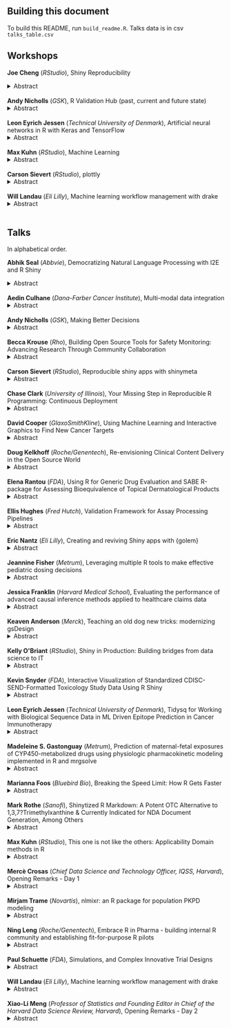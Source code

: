## Building this document

To build this README, run `build_readme.R`. Talks data is in csv `talks_table.csv`

## Workshops

<strong>Joe Cheng</strong> (<i>RStudio</i>), Shiny Reproducibility<details><summary>Abstract</summary></p>Workshop: Shiny Reproducibility</p><br>[Link to Workshop Material](https://github.com/jcheng5/rpharma-shinymeta-workshop)</details><br>
<strong>Andy Nicholls</strong> (<i>GSK</i>), R Validation Hub (past, current and future state)<details><summary>Abstract</summary></p>Workshop: R Validation Hub (past, current and future state)</p><br>[Link to Workshop Material](https://github.com/pharmaR/rpharma2019)</details><br>
<strong>Leon Eyrich Jessen</strong> (<i>Technical University of Denmark</i>), Artificial neural networks in R with Keras and TensorFlow<details><summary>Abstract</summary></p>Workshop: Artificial neural networks in R with Keras and TensorFlow</p><br>[Link to Workshop Material](https://github.com/leonjessen/RPharma2019)</details><br>
<strong>Max Kuhn</strong> (<i>RStudio</i>), Machine Learning<details><summary>Abstract</summary></p>Workshop: Machine Learning</p><br>[Link to Workshop Material](https://github.com/topepo/RPharma-2019-Workshop)</details><br>
<strong>Carson Sievert</strong> (<i>RStudio</i>), plottly<details><summary>Abstract</summary></p>Workshop: plottly</p><br>[Link to Workshop Material](https://github.com/cpsievert/tutorials/tree/master/20190821)</details><br>
<strong>Will Landau</strong> (<i>Eli Lilly</i>), Machine learning workflow management with drake<details><summary>Abstract</summary></p>Workshop: Machine learning workflow management with drake</p><br>[Link to Workshop Material](https://github.com/wlandau/learndrake)</details><br>


## Talks

In alphabetical order.

<strong>Abhik Seal</strong> (<i>Abbvie</i>), Democratizing Natural Language Processing with I2E and R Shiny<details><summary>Abstract</summary></p>The primary objective of the presentation is to share insights of democratizing powerful natural language processing tool like I2E lingumatics and open source R and Shiny. The talk will focus on how we can leverage I2E python sdk natural language processing toolkit to perform natural language processing and visualize text mining results with R and Shiny. We will present several uses of our R shiny platform called pharmine and its use cases which we developed for minining biomedical data.</p><br>[Slides](https://github.com/rinpharma/rinpharma2019program/tree/master/talks_folder/2019-Seal-Democratizing_NLP_Search_Through_I2E_and_R_Shiny.pptx)</details><br>
<strong>Aedin Culhane</strong> (<i>Dana-Farber Cancer Institute</i>), Multi-modal data integration<details><summary>Abstract</summary></p>NA</p><br>[Slides](https://github.com/rinpharma/rinpharma2019program/tree/master/talks_folder/2019-Culhane-Multi_Modal_Data_Integration.pdf)</details><br>
<strong>Andy Nicholls</strong> (<i>GSK</i>), Making Better Decisions<details><summary>Abstract</summary></p>In the early phases of clinical development, the future of a compound depends on more than just the result of hypothesis test on a single endpoint, in a single phase 2 study. We think a lot about how design choices affect immediate outcomes. GSK's Quantitative Decision Making (QDM) framework focusses on the question, "How do we design our study in order to increase the chances that it will deliver data that will allow us to decide whether the drug should continue in development, or stop?" The QDM Framework has been developed in R and takes advantage of the Biostatistics HPC environment, running thousands of hypothetical scenarios in close to real-time. The initiative is changing the way we plan and deliver clinical trials. Thanks to a Shiny front end, Statisticians are able to walk clinical teams through key trial design decisions in order to estimate the Probability of Success ? a key component in the QDM framework. This presentation will cover the core QDM concepts and present the key communication outputs created to support the process.</p><br>[Slides](https://github.com/rinpharma/rinpharma2019program/tree/master/talks_folder/2019-Nicholls-Making_Better_Decisions.pdf)</details><br>
<strong>Becca Krouse</strong> (<i>Rho</i>), Building Open Source Tools for Safety Monitoring: Advancing Research Through Community Collaboration<details><summary>Abstract</summary></p>The Interactive Safety Graphics (ISG) workstream of the ASA-DIA Biopharm Safety Working Group is excited to introduce the safetyGraphics package: an interactive framework for evaluating clinical trial safety in R using a flexible data pipeline. Our group seeks to modernize clinical trial safety monitoring by building tools for data exploration and reporting in a highly collaborative open source environment. At present, our team includes clinical and technical representatives from the pharmaceutical industry, academia, and the FDA, and additional contributors are always welcome. The current release of the safetyGraphics R package includes graphics related to drug-induced liver injury. The R package is paired with an in-depth clinical workflow for monitoring liver function created by expert clinicians based on medical literature. safetyGraphics features interactive visualizations built using htmlwidgets, a Shiny application, and the ability to export a fully reproducible instance of the charts with associated source code. To ensure quality and accuracy, the package includes more than 300 unit tests, and it has been vetted through a beta testing process that included feedback from more than 20 clinicians and analysts. The Shiny application can easily be extended to include new charts or applied to other disease areas due to its modular design and generalized charting framework. Several companies have adapted the tool for their own use, leading to interesting discussions and paving the way for enhancements, which demonstrates the power of open source and community collaboration.</p><br>[Slides](https://github.com/rinpharma/rinpharma2019program/tree/master/talks_folder/2019-Krouse-Building_Open_Source_Tools_for_Safety_Monitoring.pptx)</details><br>
<strong>Carson Sievert</strong> (<i>RStudio</i>), Reproducible shiny apps with shinymeta<details><summary>Abstract</summary></p>Shiny makes it easy to take domain logic from an existing R script and wrap some reactive logic around it to produce an interactive webpage where others can quickly explore different variables, parameter values, models/algorithms, etc. Although the interactivity is great for many reasons, once an interesting result is found, it's more difficult to prove the correctness of the result since: (1) the result can only be (easily) reproduced via the Shiny app and (2) the relevant domain logic which produced the result is obscured by Shiny's reactive logic. The R package shinymeta provides tools for capturing and exporting domain logic for execution outside of a Shiny runtime (so that others can reproduce Shiny-based result(s) from a new R session).</p><br>[Slides](https://talks.cpsievert.me/20190823/)</details><br>
<strong>Chase Clark</strong> (<i>University of Illinois</i>), Your Missing Step in Reproducible R Programming: Continuous Deployment<details><summary>Abstract</summary></p>The past few years have shown vast improvements in workflows for reproducible and distributable research within the R ecosystem. At satRday Chicago everyone in the audience said they used R Markdown, however only one person raised their hand when asked if they could associate their reports back to the code version that generated it. Since continuous integration is quickly becoming commonplace in the R community, continuous deployment (CD) is a logical and easy step to add to your workflow to enhance reproducibility. I will demo associating R Markdown to the code version that produced it and automating the build and release of both executable and cloud-based Shiny apps. Finally, an announcement of the electricShine package for creating Electron based Shiny apps will highlight the power of using CD with production-level Shiny apps.</p><br>[Slides](https://github.com/rinpharma/rinpharma2019program/tree/master/talks_folder/2019-Clark-Continuous_Deployment.pdf)</details><br>
<strong>David Cooper</strong> (<i>GlaxoSmithKline</i>), Using Machine Learning and Interactive Graphics to Find New Cancer Targets<details><summary>Abstract</summary></p>GlaxoSmithKline is searching for new oncology drug targets.  We have CRISPR knockout data for many cancer cell lines and many genes.  For these same cell lines, we also have genomic data --somatic mutations, copy number variants, and gene expression.  We use machine learning (random forests) to find predictive relationships between genomic features and cell line growth under knockout.  Then we use GLASSES, a shiny app, to share the results with biologists.  GLASSES lets scientists interactively explore key relationships and discover novel cancer vulnerabilities.</p><br>[Slides](https://github.com/rinpharma/rinpharma2019program/tree/master/talks_folder/2019-Cooper-Using_ML_and_Interactive_Graphics_to_Find_New_Cancer_Targets.pptx)</details><br>
<strong>Doug Kelkhoff</strong> (<i>Roche/Genentech</i>), Re-envisioning Clinical Content Delivery in the Open Source World<details><summary>Abstract</summary></p>Content delivery in preparation for filing a clinical study report requires robust tooling for quickly and reproducibly compiling analysis of study data. Traditionally, this reproducibility has stemmed from one-time, rigorous validation of a development environment and analytic workflow. More recently, this paradigm has shifted to match modern software development principles, transitioning toward continuous monitoring of software validation and quality.

I'll share our developing perspectives on validation and reproducibility, driven by a need to leverage open source tools. This vision leans on open source software such as R and its package ecosystems, publicly maintained containerized environments like the rocker project and cross-industry risk assessment via the R Validation Hub. By treating analysis as a software process in the content pipeline transforming raw data into analytic results, we can take advantage of the continuous deployment workflows prevalent in the software development world to shorten our filing timelines, while simultaneously delivery a more reproducible product to our health authority partners.</p><br>[Slides](https://github.com/rinpharma/rinpharma2019program/tree/master/talks_folder/2019-Kelkhoff-Reenvisioning_Clinical_Content_Delivery_in_the_Open_Source_World.pdf)</details><br>
<strong>Elena Rantou</strong> (<i>FDA</i>), Using R for Generic Drug Evaluation and SABE R-package for Assessing Bioequivalence of Topical Dermatological Products<details><summary>Abstract</summary></p>Determination of bioequivalence (BE), a crucial part of the evaluation of generic drugs, may depend on clinical endpoint studies, pharmacokinetic (PK) studies of bioavailability, and In-Vitro tests, among others. Additionally, in reviewing Abbreviated New Drug Applications (ANDA), FDA reviewers often analyze safety studies and perform various kinds of simulations. A growing, vibrant group of statisticians in the Office of Biostatistics, CDER/FDA has adopted R for both their routine tasks and to address numerous scientific questions that are received in the form of internal consults. During the past 5 years, we have used R to run power simulations; generate the distribution of certain statistics of interest; assess the similarity of and cluster amino-acid sequences as well as, derive the distribution of the molecular weight of such sequences of a certain length; and determine the validity of data sets categorized for genotoxicity. R-package SABE was developed to accompany a new statistical test, used to assess BE of topical dermatological products when data for evaluation come from the In-Vitro Permeation Test (IVPT) [1]. BE tests consider comparisons between a Test (usually generic) and a Reference (RLD) product under a replicate study design. A function that assesses BE of a Test and a Reference formulation uses a mixed scaled criterion for the PK metrics AUC (Area Under the Curve) and Cmax (maximum concentration).</p><br>[Slides](https://github.com/rinpharma/rinpharma2019program/tree/master/talks_folder/2019-Rantou-Generic_Drug_Evaluation_Bioequivalence_Topical_Dermatological_Products.pdf)</details><br>
<strong>Ellis Hughes</strong> (<i>Fred Hutch</i>), Validation Framework for Assay Processing Pipelines<details><summary>Abstract</summary></p>In this talk I will discuss the steps that have been created for validating internally generated R packages at SCHARP (Statistical Center for HIV/AIDS Research and Prevention) and the lessons learned while creating packages as a team.

Housed within Fred Hutch, SCHARP is an instrumental partner in the research and clinical trials surrounding HIV prevention and vaccine development. Part of SCHARP's work involves analyzing experimental biomarkers and endpoints which change as the experimental question, analysis methods, antigens measured, and assays evolve. Maintaining a validated code base that is rigid in its output format, but flexible enough to cater a variety of inputs with minimal custom coding has proven to be important for reproducibility and scalability.

SCHARP has developed several key steps in the creation, validation, and documentation of R packages that take advantage of R's packaging functionality. First, the programming team works with leadership to define specifications and lay out a roadmap of the package at the functional level. Next, statistical programmers work together and approach the task from a software development view. Once the code has been developed, the package is validated according to procedures that comply with 21 CFR part 11, and leverage software development life cycle (SDLC) methodology. Finally, the package is made available for use across the team on live data. These procedures set up a framework for validating assay processing packages that furthers the ability of Fred Hutch to provide world-class support for our clinical trials.</p><br>[Slides](https://thebioengineer.github.io/post/2019-08-24-r-in-pharma/r_pharma_scharp_validation)</details><br>
<strong>Eric Nantz</strong> (<i>Eli Lilly</i>), Creating and reviving Shiny apps with {golem}<details><summary>Abstract</summary></p>Developing Shiny applications that meet design goals, easily deploy to multiple platforms, and contain easily maintainable components (all while adhering to best practices) is typically a difficult endeavor. Until recently, there has not been a tool addressing the optimal development workflow and construction of Shiny apps. The {golem} package by Think-R offers an opinionated framework for creating a Shiny app as a package, with {usethis}-like functionality to add a diverse set of capabilities. In this presentation, I will share how {golem} enables a robust standard for Shiny development and how it magically brought a dormant application back to life.</p><br>[Slides](https://rpodcast.gitlab.io/golem_rpharma2019/#1)</details><br>
<strong>Jeannine Fisher</strong> (<i>Metrum</i>), Leveraging multiple R tools to make effective pediatric dosing decisions<details><summary>Abstract</summary></p>R Shiny apps allow for dynamic, interactive, real-time integration of knowledge within a drug-development program to support decision making. Here, an R Shiny app was used to explore the pharmacokinetic and pharmacodynamic effects of different dosing regimens of the anti IL-17 human mAb Cosentyx? (secukinumab) in pediatric patients. Secukinumab has been studied and approved to treat psoriasis in adult patients. Models which describe the dose-exposure-response relationships in adults (Lee et al., Clin Pharmacol Ther, 2019 and FDA, Medical Reviews BLA 125504, 2015) were used in the mrgsolve simulation package to explore these relationships in pediatric patients. The prior adult knowledge, used in conjunction with the computational infrastructure leveraged through R, the Shiny app, mrgsolve, and Rcpp, allows researchers to explore various dosing regimens in a difficult-to-study patient population. The tools and approaches described here have been routinely used to support regulatory interactions (ex. PIP) involving pediatric dosing.</p><br>[Slides](https://github.com/rinpharma/rinpharma2019program/tree/master/talks_folder/2019-Fisher-Pediatric_Dosing_Decisions.pdf)</details><br>
<strong>Jessica Franklin</strong> (<i>Harvard Medical School</i>), Evaluating the performance of advanced causal inference methods applied to healthcare claims data<details><summary>Abstract</summary></p>Cohort studies of treatments developed from healthcare claims often have hundreds of thousands of patients and up to several thousand measured covariates. Therefore, new causal inference methods that combine ideas from machine learning and causal inference may improve analysis of these studies by taking advantage of the wealth of information measured in claims. In order to evaluate the performance of these methods as applied to claims-based studies, we use a combination of real data examples and plasmode simulation, implemented in R package 'plasmode', which creates realistic simulated datasets based on a real cohort study. In this talk, I will give an overview of our progress so far and what is left to be done.</p><br>[Slides](https://github.com/rinpharma/rinpharma2019program/tree/master/talks_folder/2019-Franklin-Advanced_Causal_Inference_Methods_Applied_to_Healthcare_Claims_Data.pptx)</details><br>
<strong>Keaven Anderson</strong> (<i>Merck</i>), Teaching an old dog new tricks: modernizing gsDesign<details><summary>Abstract</summary></p>The gsDesign package for group sequential design is widely used with >30k downloads. The package was originally written in 2007 with substantial documentation and Runit testing created before 2010. A Shiny interface was created to make the package more approachable in about 2015. Recent efforts have focused on updating package to use Roxygen2, pkgdown, covr/covrpage and testthat as well as changing vignettes from Sweave to R Markdown. The learning curve for this modernization will be discussed as well as usage in a regulated environment.</p><br>[Slides](https://github.com/rinpharma/rinpharma2019program/tree/master/talks_folder/2019-Anderson-Modernizing_gsDesign.pptx)</details><br>
<strong>Kelly O'Briant</strong> (<i>RStudio</i>), Shiny in Production: Building bridges from data science to IT<details><summary>Abstract</summary></p>We know that adopting documentation, testing, and version control mechanisms are important for creating a culture of reproducibility in data science. But once you've embraced some basic development best practices, what comes next? What does it take to feel confident that our data products will make it to production? This talk will cover case studies in how I work with R users at various organizations to bridge the gaps that form between development and production. I'll cover reasons why CI/CD tools can enhance reproducibility for R and data science, showcase practical examples like automated testing and push-based application deployment, and point to simple resources for getting started with these tools in a number of different environments.</p><br>[Slides](https://speakerdeck.com/kellobri/shiny-in-production-building-bridges-from-data-science-to-it)</details><br>
<strong>Kevin Snyder</strong> (<i>FDA</i>), Interactive Visualization of Standardized CDISC-SEND-Formatted Toxicology Study Data Using R Shiny<details><summary>Abstract</summary></p>The standardization of nonclinical study data by the Clinical Data Interchange Standards Consortium (CDISC) via the Standard for Exchange of Nonclinical Data (SEND) has created an opportunity for the collaborative development and use of open source software solutions to analyze and visualize toxicology study data. Shiny is an open source R package that facilitates the development of user-friendly, web-based applications. The Pharmaceutical Users Software Exchange (PhUSE) consortium has provided a platform for stakeholders throughout the pharmaceutical industry to collaboratively build and share tools, e.g. R Shiny applications, to enhance the effectiveness and efficiency of drug development. The modeling of standard repeat-dose toxicology study endpoints, e.g. body weights, clinical signs, clinical pathology, histopathology, toxicokinetics, etc., in SEND has created new opportunities for dynamic, interactive visualization of study data above and beyond the static tables and figures typically included in static study reports. For example, clinical pathology data from nonclinical toxicology studies can be difficult to digest when presented as group means in data tables, due to the large number of potentially correlated analytes collected across treatment groups, sexes, and potentially multiple timepoints. An R Shiny application has been developed to allow end users to comprehensively examine these datasets, using a variety of analytical and visualization methods, with relative ease. The application is publicly hosted on shinyapps.io, and the source code can be found on the PhUSE GitHub website.</p><br>[Slides](https://github.com/rinpharma/rinpharma2019program/tree/master/talks_folder/2019-Snyder-Visualization_of_SEND_Toxicity_Study.pptx)</details><br>
<strong>Leon Eyrich Jessen</strong> (<i>Technical University of Denmark</i>), Tidysq for Working with Biological Sequence Data in ML Driven Epitope Prediction in Cancer Immunotherapy<details><summary>Abstract</summary></p>We are amidst a data revolution. Just the past 5 years, the cost of sequencing a human genome has gone down approximately 10-fold. This development moves equally fast within areas such as mass spectrometry, in vitro immuno-peptide screening a.o. This facilitates the search for bio-markers, biologics, therapeutics, etc. but also redefines the requirements for storing, accessing and working with data and the skillset of bio data scientists. In this talk I will present tidysq, an R-package aiming at extending the Tidyverse framework to include (tidy) bio-data-science / bioinformatics. Tidysq will be presented in context with current status in ML driven (neo)epitope prediction within cancer immunotherapy.</p><br>[Slides](https://github.com/rinpharma/rinpharma2019program/tree/master/talks_folder/2019-Jessen-Tidysq_Cancer_Immunotherapy.html)</details><br>
<strong>Madeleine S. Gastonguay</strong> (<i>Metrum</i>), Prediction of maternal-fetal exposures of CYP450-metabolized drugs using physiologic pharmacokinetic modeling implemented in R and mrgsolve<details><summary>Abstract</summary></p>Physiologically based pharmacokinetic (PBPK) models are used extensively in drug development to address of number of problems. However, most PBPK applications have limited knowledge sharing impact because they are implemented in closed, proprietary software. Much of the physiologic data and knowledge required for these models is publically available or available in the pre-competitive space. To this end, we've engaged in the development of open science PBPK models, using R as the scaffolding for this work. In particular, our group has developed the mrgsolve R package which utilizes Rcpp to compile models of systems of ordinary differential equations. One example is the development of a PBPK model to predict maternal/fetal exposures for drugs that are primarily metabolized by liver CYP450 enzymes throughout pregnancy. This model aims to utilize a quantitative understanding of the physiological and biochemical changes that occur throughout pregnancy to inform clinical pharmacology decisions where clinical trials cannot. The model was validated against the observed data of 5 different drugs: midazolam, metoprolol, caffeine, nevirapine, and artemether. A series of local sensitivity analyses followed by parameter optimization further improved model predictions using the mrgsolve and nloptr R packages. The developed maternal-fetal PBPK model in its flexible open-source implementation provides a transparent, platform-independent, and reproducible system for model-informed decision support while developing exposure-based dosing recommendations in maternal/fetal patient populations.</p><br>[Slides](https://github.com/rinpharma/rinpharma2019program/tree/master/talks_folder/2019-Gastonguay-Prediction_of_maternal_fetal_exposures_of_CYP450_metabolized_drugs.pdf)</details><br>
<strong>Marianna Foos</strong> (<i>Bluebird Bio</i>), Breaking the Speed Limit: How R Gets Faster<details><summary>Abstract</summary></p>NA</p><br>[Slides](https://docs.google.com/presentation/d/1U5IetIuyLt2mnwljjP6L04I2veLGzDOpJtDP60veuPY/mobilepresent?slide=id.p)</details><br>
<strong>Mark Rothe</strong> (<i>Sanofi</i>), Shinytized R Markdown: A Potent OTC Alternative to 1,3,7?Trimethylxanthine & Currently Indicated for NDA Document Generation, Among Others<details><summary>Abstract</summary></p>Providing a Study Data Reviewer's Guide for Clinical Data to accompany the SDTM datasets, define.xml, and annotated CRF in a submission gives additional information to help the FDA review team. The guide is traditionally authored using MS Word - a 100% manual and labor intensive process with its inherent shortcomings often exposed and aggravated during the usually frenzied sponsor submission process. R offers a more efficient solution with greater reproducibility: Programmatic document generation facilitated by Shiny and R Markdown. Shiny not only manages R Markdown knitting but gives the sponsor staff, who oftentimes are unfamiliar with R, the ability to quickly leverage R with just a crash course in Markdown. An example of applying Shiny and R Markdown to generate the Study Data Reviewer's Guide for Clinical Data will be presented.</p><br>[Slides](https://github.com/rinpharma/rinpharma2019program/tree/master/talks_folder/2019-Rothe-Shinytized_R_Markdown.pdf)</details><br>
<strong>Max Kuhn</strong> (<i>RStudio</i>), This one is not like the others: Applicability Domain methods in R<details><summary>Abstract</summary></p>Even though a model prediction can be made, there are times when it should taken with some skepticism. For example, if a new data point is substantially different from the training set, its predicted value may be suspect. In chemistry, it is not uncommon to create an "applicability domain" model that measures the amount of potential extrapolation from the training set. The applicable package will be used to demonstrate different method to measure how much a new data point is an extrapolation from the original data (if at all).</p><br>[Slides](https://github.com/topepo/R-Pharma-2019)</details><br>
<strong>Mercè Crosas</strong> (<i>Chief Data Science and Technology Officer, IQSS, Harvard</i>), Opening Remarks - Day 1<details><summary>Abstract</summary></p>NA</p><br>[Slides](https://github.com/rinpharma/rinpharma2019program/tree/master/talks_folder/2019-Crosas-Opening_Remarks_Day_1.pdf)</details><br>
<strong>Mirjam Trame</strong> (<i>Novartis</i>), nlmixr: an R package for population PKPD modeling<details><summary>Abstract</summary></p>nlmixr is a free and open source R package for fitting nonlinear pharmacokinetic (PK), pharmacodynamic (PD), joint PK/PD and quantitative systems pharmacology (QSP) mixed-effects models. Currently, nlmixr is capable of fitting both traditional compartmental PK models as well as more complex models implemented using ordinary differential equations (ODEs). It is under intensive development and has succeeded in attracting extensive attention and a willingness to make contributions from the pharmaceutical modeling community. We believe that, over time, it will become a capable, credible alternative to commercial software tools, such as NONMEM, Monolix, and Phoenix NLME.</p><br>[Slides](https://github.com/rinpharma/rinpharma2019program/tree/master/talks_folder/2019-Trame-nlmixr.pdf)</details><br>
<strong>Ning Leng</strong> (<i>Roche/Genentech</i>), Embrace R in Pharma - building internal R community and establishing fit-for-purpose R pilots<details><summary>Abstract</summary></p>R is the dominant language in modern quantitative science, however it is still not widely used in pharma industry. In this talk I will share learnings in building an internal R user community in a large global organization, via efforts including cataloging existing works, coordinating R adoption pilots and trainings, etc. In addition, I will share our experiences and challenges in building a streamlined workflow with an automated writing component to enhance efficiency and reproducibility in a recent health authority interaction, towarding our mission of bringing therapies to patients faster.</p><br>[Slides](https://github.com/rinpharma/rinpharma2019program/tree/master/talks_folder/2019-Leng-Embrace_R_in_Pharma.pdf)</details><br>
<strong>Paul Schuette</strong> (<i>FDA</i>), Simulations, and Complex Innovative Trial Designs<details><summary>Abstract</summary></p>NA</p><br>[Slides](https://github.com/rinpharma/rinpharma2019program/tree/master/talks_folder/2019-Schuette-R_Simulations_and_Complex_Innovative_Trial_Designs.pdf)</details><br>
<strong>Will Landau</strong> (<i>Eli Lilly</i>), Machine learning workflow management with drake<details><summary>Abstract</summary></p>Machine learning workflows can be difficult to manage. A single round of computation can take several hours to complete, and routine updates to the code and data tend to invalidate hard-earned results. You can enhance the maintainability, hygiene, speed, scale, and reproducibility of such projects with the drake R package. drake resolves the dependency structure of your analysis pipeline, skips tasks that are already up to date, executes the rest with optional distributed computing, and organizes the output so you rarely have to think about data files. This talk demonstrates a deep learning project with drake-powered automation.</p><br>[Slides](https://github.com/rinpharma/rinpharma2019program/tree/master/talks_folder/2019-Landau-Machine_Learning_Workflow_Management_in_R.pdf)</details><br>
<strong>Xiao-Li Meng</strong> (<i>Professor of Statistics and Founding Editor in Chief of the Harvard Data Science Review, Harvard</i>), Opening Remarks - Day 2<details><summary>Abstract</summary></p>NA</p><br>[Slides](https://github.com/rinpharma/rinpharma2019program/tree/master/talks_folder/2019-Meng-Opening_Remarks_Day_2.pptx)</details><br>
